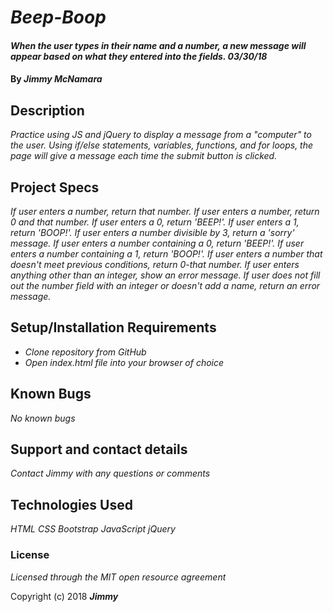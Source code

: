 # _Beep-Boop_

#### _When the user types in their name and a number, a new message will appear based on what they entered into the fields. 03/30/18_

#### By _**Jimmy McNamara**_

## Description

_Practice using JS and jQuery to display a message from a "computer" to the user. Using if/else statements, variables, functions, and for loops, the page will give a message each time the submit button is clicked._

## Project Specs

_If user enters a number, return that number._
_If user enters a number, return 0 and that number._
_If user enters a 0, return 'BEEP!'._
_If user enters a 1, return 'BOOP!'._
_If user enters a number divisible by 3, return a 'sorry' message._
_If user enters a number containing a 0, return 'BEEP!'._
_If user enters a number containing a 1, return 'BOOP!'._
_If user enters a number that doesn't meet previous conditions, return 0-that number._
_If user enters anything other than an integer, show an error message._
_If user does not fill out the number field with an integer or doesn't add a name, return an error message._


## Setup/Installation Requirements

* _Clone repository from GitHub_
* _Open index.html file into your browser of choice_

## Known Bugs

_No known bugs_

## Support and contact details

_Contact Jimmy with any questions or comments_

## Technologies Used

_HTML_
_CSS_
_Bootstrap_
_JavaScript_
_jQuery_

### License

*Licensed through the MIT open resource agreement*

Copyright (c) 2018 **_Jimmy_**
